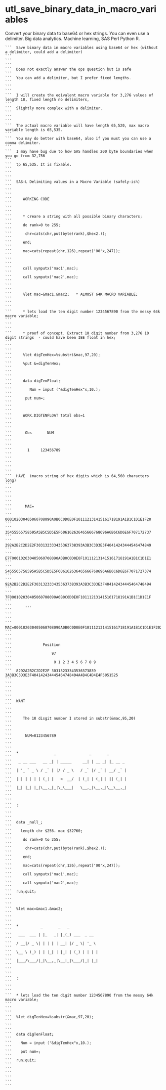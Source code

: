 # utl_save_binary_data_in_macro_variables
Convert your binary data to base64 or hex strings. You can even use a delimiter. Big data analytics. Machine learning, SAS Perl Python R.

    ```  Save binary data in macro variables using base64 or hex (without a delimiter, could add a delimiter)                                                         ```
    ```                                                                                                                                                               ```
    ```  Does not exactly answer the ops question but is safe                                                                                                         ```
    ```  You can add a delimiter, but I prefer fixed lengths.                                                                                                         ```
    ```                                                                                                                                                               ```
    ```  I will create the eqivalent macro variable for 3,276 values of length 10, fixed length no delimiters,                                                        ```
    ```  Slightly more complex with a delimiter.                                                                                                                      ```
    ```                                                                                                                                                               ```
    ```  The actual macro variable will have length 65,520, max macro variable length is 65,535.                                                                      ```
    ```  You may do better with base64, also if you must you can use a comma delimiter.                                                                               ```
    ```  I may have bug due to how SAS handles 200 byte boundaries when you go from 32,756                                                                            ```
    ```  tp 65,535. It is fixable.                                                                                                                                    ```
    ```                                                                                                                                                               ```
    ```  SAS-L Delimiting values in a Macro Variable (safely-ish)                                                                                                     ```
    ```                                                                                                                                                               ```
    ```     WORKING CODE                                                                                                                                              ```
    ```                                                                                                                                                               ```
    ```     * creare a string with all possible binary characters;                                                                                                    ```
    ```     do rank=0 to 255;                                                                                                                                         ```
    ```      chr=cats(chr,put(byte(rank),$hex2.));                                                                                                                    ```
    ```     end;                                                                                                                                                      ```
    ```     mac=cats(repeat(chr,126),repeat('00'x,247));                                                                                                              ```
    ```                                                                                                                                                               ```
    ```     call symputx('mac1',mac);                                                                                                                                 ```
    ```     call symputx('mac2',mac);                                                                                                                                 ```
    ```                                                                                                                                                               ```
    ```     %let mac=&mac1.&mac2;   * ALMOST 64K MACRO VARIABLE;                                                                                                      ```
    ```                                                                                                                                                               ```
    ```     * lets load the ten digit number 1234567890 from the messy 64k macro variable;                                                                            ```
    ```                                                                                                                                                               ```
    ```     * proof of concept. Extract 10 digit number from 3,276 10 digit strings  - could have been IEE float in hex;                                              ```
    ```                                                                                                                                                               ```
    ```     %let digTenHex=%substr(&mac,97,20);                                                                                                                       ```
    ```     %put &=digTenHex;                                                                                                                                         ```
    ```                                                                                                                                                               ```
    ```     data digTenFloat;                                                                                                                                         ```
    ```        Num = input ("&digTenHex"x,10.);                                                                                                                       ```
    ```      put num=;                                                                                                                                                ```
    ```                                                                                                                                                               ```
    ```     WORK.DIGTENFLOAT total obs=1                                                                                                                              ```
    ```                                                                                                                                                               ```
    ```      Obs       NUM                                                                                                                                            ```
    ```                                                                                                                                                               ```
    ```       1     123456789                                                                                                                                         ```
    ```                                                                                                                                                               ```
    ```                                                                                                                                                               ```
    ```  HAVE  (macro string of hex digits which is 64,560 characters long)                                                                                           ```
    ```                                                                                                                                                               ```
    ```                                                                                                                                                               ```
    ```      MAC=                                                                                                                                                     ```
    ```      000102030405060708090A0B0C0D0E0F101112131415161718191A1B1C1D1E1F20                                                                                       ```
    ```      35455565758595A5B5C5D5E5F606162636465666768696A6B6C6D6E6F707172737                                                                                       ```
    ```      292A2B2C2D2E2F303132333435363738393A3B3C3D3E3F40414243444546474849                                                                                       ```
    ```      E7F000102030405060708090A0B0C0D0E0F101112131415161718191A1B1C1D1E1                                                                                       ```
    ```      5455565758595A5B5C5D5E5F606162636465666768696A6B6C6D6E6F7071727374                                                                                       ```
    ```      92A2B2C2D2E2F303132333435363738393A3B3C3D3E3F404142434445464748494                                                                                       ```
    ```      7F000102030405060708090A0B0C0D0E0F101112131415161718191A1B1C1D1E1F                                                                                       ```
    ```      ...                                                                                                                                                      ```
    ```                                                                                                                                                               ```
    ```  MAC=000102030405060708090A0B0C0D0E0F101112131415161718191A1B1C1D1E1F20212223242526272                                                                        ```
    ```                                                                                                                                                               ```
    ```              Position                                                                                                                                         ```
    ```                  97                                                                                                                                           ```
    ```                   0 1 2 3 4 5 6 7 8 9                                                                                                                         ```
    ```  8292A2B2C2D2E2F 30313233343536373839 3A3B3C3D3E3F404142434445464748494A4B4C4D4E4F5051525                                                                     ```
    ```                                                                                                                                                               ```
    ```                                                                                                                                                               ```
    ```  WANT                                                                                                                                                         ```
    ```                                                                                                                                                               ```
    ```     The 10 disgit number I stored in substr(&mac,95,20)                                                                                                       ```
    ```                                                                                                                                                               ```
    ```      NUM=0123456789                                                                                                                                           ```
    ```                                                                                                                                                               ```
    ```  *                _               _       _                                                                                                                   ```
    ```   _ __ ___   __ _| | _____     __| | __ _| |_ __ _                                                                                                            ```
    ```  | '_ ` _ \ / _` | |/ / _ \   / _` |/ _` | __/ _` |                                                                                                           ```
    ```  | | | | | | (_| |   <  __/  | (_| | (_| | || (_| |                                                                                                           ```
    ```  |_| |_| |_|\__,_|_|\_\___|   \__,_|\__,_|\__\__,_|                                                                                                           ```
    ```                                                                                                                                                               ```
    ```  ;                                                                                                                                                            ```
    ```                                                                                                                                                               ```
    ```  data _null_;                                                                                                                                                 ```
    ```    length chr $256. mac $32760;                                                                                                                               ```
    ```     do rank=0 to 255;                                                                                                                                         ```
    ```      chr=cats(chr,put(byte(rank),$hex2.));                                                                                                                    ```
    ```     end;                                                                                                                                                      ```
    ```     mac=cats(repeat(chr,126),repeat('00'x,247));                                                                                                              ```
    ```     call symputx('mac1',mac);                                                                                                                                 ```
    ```     call symputx('mac2',mac);                                                                                                                                 ```
    ```  run;quit;                                                                                                                                                    ```
    ```                                                                                                                                                               ```
    ```  %let mac=&mac1.&mac2;                                                                                                                                        ```
    ```                                                                                                                                                               ```
    ```  *          _       _   _                                                                                                                                     ```
    ```   ___  ___ | |_   _| |_(_) ___  _ __                                                                                                                          ```
    ```  / __|/ _ \| | | | | __| |/ _ \| '_ \                                                                                                                         ```
    ```  \__ \ (_) | | |_| | |_| | (_) | | | |                                                                                                                        ```
    ```  |___/\___/|_|\__,_|\__|_|\___/|_| |_|                                                                                                                        ```
    ```                                                                                                                                                               ```
    ```  ;                                                                                                                                                            ```
    ```                                                                                                                                                               ```
    ```  * lets load the ten digit number 1234567890 from the messy 64k macro variable;                                                                               ```
    ```                                                                                                                                                               ```
    ```  %let digTenHex=%substr(&mac,97,20);                                                                                                                          ```
    ```                                                                                                                                                               ```
    ```  data digTenFloat;                                                                                                                                            ```
    ```    Num = input ("&digTenHex"x,10.);                                                                                                                           ```
    ```    put num=;                                                                                                                                                  ```
    ```  run;quit;                                                                                                                                                    ```
    ```                                                                                                                                                               ```
    ```                                                                                                                                                               ```
    ```
